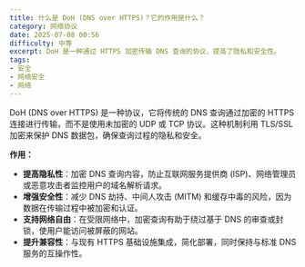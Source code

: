 ```yaml
---
title: 什么是 DoH (DNS over HTTPS)？它的作用是什么？
category: 网络协议
date: 2025-07-08 00:56
difficulty: 中等
excerpt: DoH 是一种通过 HTTPS 加密传输 DNS 查询的协议，提高了隐私和安全性。
tags:
- 安全
- 网络安全
- 网络
---
```

DoH (DNS over HTTPS) 是一种协议，它将传统的 DNS 查询通过加密的 HTTPS 连接进行传输，而不是使用未加密的 UDP 或 TCP 协议。这种机制利用 TLS/SSL 加密来保护 DNS 数据包，确保查询过程的隐私和安全。

**作用：**
- **提高隐私性**：加密 DNS 查询内容，防止互联网服务提供商 (ISP)、网络管理员或恶意攻击者监控用户的域名解析请求。
- **增强安全性**：减少 DNS 劫持、中间人攻击 (MITM) 和缓存中毒的风险，因为数据在传输过程中被加密和认证。
- **支持网络自由**：在受限网络中，加密查询有助于绕过基于 DNS 的审查或封锁，使用户能访问被屏蔽的网站。
- **提升兼容性**：与现有 HTTPS 基础设施集成，简化部署，同时保持与标准 DNS 服务的互操作性。
